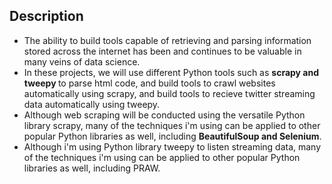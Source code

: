 ## Description
<ul>
	<li>The ability to build tools capable of retrieving and parsing information stored across the internet has been and continues to be valuable in many veins of data science.</li>
	<li>In these projects, we will use different Python tools such as <strong> scrapy and tweepy </strong>to parse html code, and build tools to crawl websites automatically using scrapy, and build tools to recieve twitter streaming data automatically using tweepy.</li>
	<li>Although web scraping will be conducted using the versatile Python library scrapy, many of the techniques i'm using can be applied to other popular Python libraries as well, including <strong>BeautifulSoup and Selenium</strong>.</li>
	<li>Although i'm using Python library tweepy to listen streaming data, many of the techniques i'm using can be applied to other popular Python libraries as well, including PRAW.</li>
</ul> 


